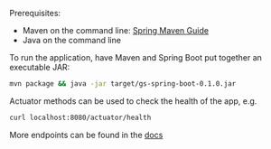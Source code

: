 Prerequisites:

- Maven on the command line: [Spring Maven Guide](https://spring.io/guides/gs/maven/)
- Java on the command line

To run the application, have Maven and Spring Boot put together an executable JAR:
```bash
mvn package && java -jar target/gs-spring-boot-0.1.0.jar
```

Actuator methods can be used to check the health of the app, e.g. 
```bash
curl localhost:8080/actuator/health
```
More endpoints can be found in the [docs](https://docs.spring.io/spring-boot/docs/2.0.3.RELEASE/reference/htmlsingle/#production-ready-endpoints)